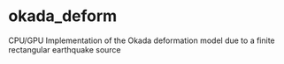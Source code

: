 # okada_deform
CPU/GPU Implementation of the Okada deformation model due to a finite rectangular earthquake source
